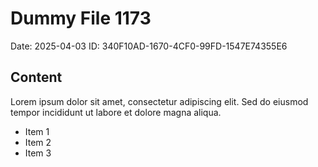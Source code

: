 # Dummy File 1173

Date: 2025-04-03
ID: 340F10AD-1670-4CF0-99FD-1547E74355E6

## Content

Lorem ipsum dolor sit amet, consectetur adipiscing elit.
Sed do eiusmod tempor incididunt ut labore et dolore magna aliqua.

* Item 1
* Item 2
* Item 3
